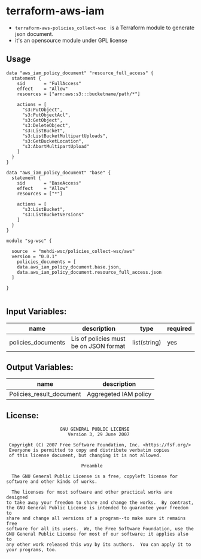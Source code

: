 # terraform-aws-iam

- ``` terraform-aws-policies_collect-wsc  ``` is a Terraform module to generate json document.
- it's an opensource module under GPL license

## Usage

```
data "aws_iam_policy_document" "resource_full_access" {
  statement {
    sid       = "FullAccess"
    effect    = "Allow"
    resources = ["arn:aws:s3:::bucketname/path/*"]

    actions = [
      "s3:PutObject",
      "s3:PutObjectAcl",
      "s3:GetObject",
      "s3:DeleteObject",
      "s3:ListBucket",
      "s3:ListBucketMultipartUploads",
      "s3:GetBucketLocation",
      "s3:AbortMultipartUpload"
    ]
  }
}

data "aws_iam_policy_document" "base" {
  statement {
    sid       = "BaseAccess"
    effect    = "Allow"
    resources = ["*"]

    actions = [
      "s3:ListBucket",
      "s3:ListBucketVersions"
    ]
  }
}

module "sg-wsc" {

  source  = "mehdi-wsc/policies_collect-wsc/aws"
  version = "0.0.1"
    policies_documents = [
    data.aws_iam_policy_document.base.json,
    data.aws_iam_policy_document.resource_full_access.json
  ]

}


```

## Input Variables:

| name                      | description                                                                                       | type         | required |
|---------------------------|---------------------------------------------------------------------------------------------------|--------------|----------|
| policies_documents        | Lis of policies must be on JSON format                                                            | list(string) | yes      |


## Output Variables:

| name                     | description           |
|--------------------------|-----------------------|
| Policies_result_document | Aggregeted IAM policy |



## License:
```
                    GNU GENERAL PUBLIC LICENSE
                       Version 3, 29 June 2007

 Copyright (C) 2007 Free Software Foundation, Inc. <https://fsf.org/>
 Everyone is permitted to copy and distribute verbatim copies
 of this license document, but changing it is not allowed.

                            Preamble

  The GNU General Public License is a free, copyleft license for
software and other kinds of works.

  The licenses for most software and other practical works are designed
to take away your freedom to share and change the works.  By contrast,
the GNU General Public License is intended to guarantee your freedom to
share and change all versions of a program--to make sure it remains free
software for all its users.  We, the Free Software Foundation, use the
GNU General Public License for most of our software; it applies also to
any other work released this way by its authors.  You can apply it to
your programs, too.
```
